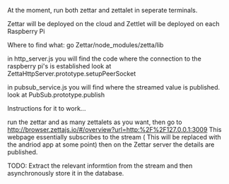 At the moment, run both zettar and zettalet in seperate terminals.

Zettar will be deployed on the cloud and Zettlet will be deployed on each Raspberry Pi


Where to find what:
go Zettar/node_modules/zetta/lib

in http_server.js you will find the code where the connection to the raspberry pi's is established
	look at ZettaHttpServer.prototype.setupPeerSocket

in pubsub_service.js you will find where the streamed value is published.
	look at PubSub.prototype.publish


Instructions for it to work...

run the zettar and as many zettalets as you want, then go to
	http://browser.zettajs.io/#/overview?url=http:%2F%2F127.0.0.1:3009
This webpage essentially subscribes to the stream ( This will be replaced with the andriod app at some point)
then on the Zettar server the details are published.

TODO:
Extract the relevant informtion from the stream and then asynchronously store it in the database.
	
